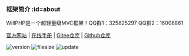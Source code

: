 ### 框架简介 :id=about

WillPHP是一个超轻量级MVC框架！QQ群1：325825297 QQ群2：16008861

[官方网站](http://www.113344.com) | 
[在线手册](https://willphp.gitee.io) |
[Gitee仓库](https://gitee.com/willphp/yiyu) |
[Github仓库](https://github.com/willphp/yiyu)

![version](https://img.shields.io/github/v/release/willphp/yiyu)
![filesize](https://img.shields.io/github/languages/code-size/willphp/yiyu)
![update](https://img.shields.io/github/release-date/willphp/yiyu)

